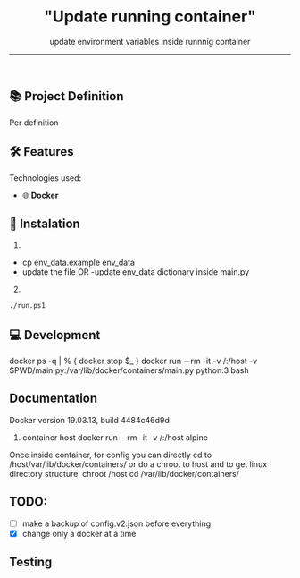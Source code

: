 
<h1 align="center">
<br>
  "Update running container"
</h1>

<p align="center">update environment variables inside runnnig container</p>

<hr />
<br />


## 📚 Project Definition

Per definition


## 🛠️ Features

Technologies used:

- 🌐 **Docker**


## 🚀 Instalation
1. 
  - cp  env_data.example env_data
  - update the file
  OR
  -update env_data dictionary inside main.py
2. 
  ```sh
  ./run.ps1
  ```

## 💻 Development
docker ps -q | % { docker stop $_ }
docker run --rm -it -v /:/host -v $PWD/main.py:/var/lib/docker/containers/main.py python:3 bash

## Documentation
Docker version 19.03.13, build 4484c46d9d

1. container host
docker run --rm -it -v /:/host alpine

Once inside container, for config you can directly cd to /host/var/lib/docker/containers/ or do a chroot to host and to get linux directory structure.
chroot /host
cd /var/lib/docker/containers/

## TODO:
- [ ] make a backup of config.v2.json before everything
- [X] change only a docker at a time

## Testing

